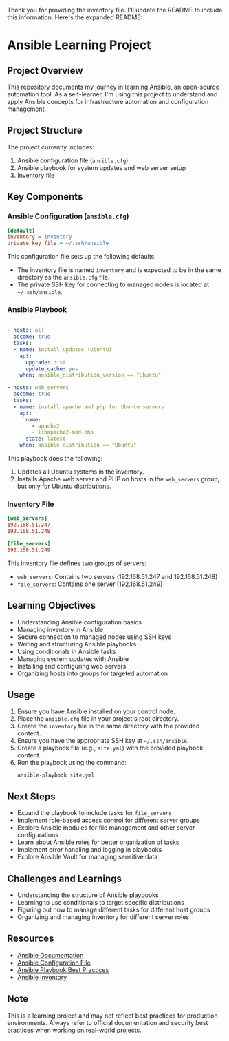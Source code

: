 Thank you for providing the inventory file. I'll update the README to include this information. Here's the expanded README:

# Ansible Learning Project

## Project Overview
This repository documents my journey in learning Ansible, an open-source automation tool. As a self-learner, I'm using this project to understand and apply Ansible concepts for infrastructure automation and configuration management.

## Project Structure
The project currently includes:

1. Ansible configuration file (`ansible.cfg`)
2. Ansible playbook for system updates and web server setup
3. Inventory file

## Key Components

### Ansible Configuration (`ansible.cfg`)
```ini
[default]
inventory = inventory
private_key_file = ~/.ssh/ansible
```

This configuration file sets up the following defaults:
- The inventory file is named `inventory` and is expected to be in the same directory as the `ansible.cfg` file.
- The private SSH key for connecting to managed nodes is located at `~/.ssh/ansible`.

### Ansible Playbook
```yaml
---
- hosts: all
  become: true
  tasks:
  - name: install updates (Ubuntu)
    apt:
      upgrade: dist
      update_cache: yes
    when: ansible_distribution_version == "Ubuntu"

- hosts: web_servers
  become: true
  tasks:
  - name: install apache and php for Ubuntu servers
    apt:
      name:
        - apache2
        - libapache2-mod-php
      state: latest
    when: ansible_distribution == "Ubuntu"
```

This playbook does the following:
1. Updates all Ubuntu systems in the inventory.
2. Installs Apache web server and PHP on hosts in the `web_servers` group, but only for Ubuntu distributions.

### Inventory File
```ini
[web_servers]
192.168.51.247
192.168.51.248

[file_servers]
192.168.51.249
```

This inventory file defines two groups of servers:
- `web_servers`: Contains two servers (192.168.51.247 and 192.168.51.248)
- `file_servers`: Contains one server (192.168.51.249)

## Learning Objectives
- Understanding Ansible configuration basics
- Managing inventory in Ansible
- Secure connection to managed nodes using SSH keys
- Writing and structuring Ansible playbooks
- Using conditionals in Ansible tasks
- Managing system updates with Ansible
- Installing and configuring web servers
- Organizing hosts into groups for targeted automation

## Usage
1. Ensure you have Ansible installed on your control node.
2. Place the `ansible.cfg` file in your project's root directory.
3. Create the `inventory` file in the same directory with the provided content.
4. Ensure you have the appropriate SSH key at `~/.ssh/ansible`.
5. Create a playbook file (e.g., `site.yml`) with the provided playbook content.
6. Run the playbook using the command:
   ```
   ansible-playbook site.yml
   ```

## Next Steps
- Expand the playbook to include tasks for `file_servers`
- Implement role-based access control for different server groups
- Explore Ansible modules for file management and other server configurations
- Learn about Ansible roles for better organization of tasks
- Implement error handling and logging in playbooks
- Explore Ansible Vault for managing sensitive data

## Challenges and Learnings
- Understanding the structure of Ansible playbooks
- Learning to use conditionals to target specific distributions
- Figuring out how to manage different tasks for different host groups
- Organizing and managing inventory for different server roles

## Resources
- [Ansible Documentation](https://docs.ansible.com/)
- [Ansible Configuration File](https://docs.ansible.com/ansible/latest/reference_appendices/config.html)
- [Ansible Playbook Best Practices](https://docs.ansible.com/ansible/latest/user_guide/playbooks_best_practices.html)
- [Ansible Inventory](https://docs.ansible.com/ansible/latest/user_guide/intro_inventory.html)

## Note
This is a learning project and may not reflect best practices for production environments. Always refer to official documentation and security best practices when working on real-world projects.
